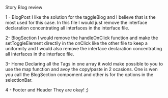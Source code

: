 Story Blog review

1 - BlogPost
I like the solution for the taggleBlog and I believe that is the most used for this case. In this file I would just remove the interface declaration concentrating all interfaces in the interface file.

2- BlogSection
I would remove the handleOnClick function and make the setToggleElement directily in the onClick like the other file to keep a uniformity and I would also remove the interface declaration concentrating all interfaces in the interface file.

3- Home
Declaring all the Tags in one array it wold make possible to you to use the map function and avoy the copy/paste in 2 ocasions. One is wen you call the BlogSection compoment and other is for the options in the selectionBar.

4 - Footer and Header
They are okay! ;)
